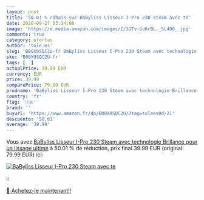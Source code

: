 ```yaml
---
layout: post
title: '50.01 % rabais sur BaByliss Lisseur I-Pro 230 Steam avec te'
date: 2020-09-27 03:14:08
image: 'https://m.media-amazon.com/images/I/31Tv-GuKrBL._SL400_.jpg'
comments: true
category: ofertas
author: 'tole.es'
slug: 'B00X9SQC2U-fr BaByliss Lisseur I-Pro 230 Steam avec technologie...'
sku: 'B00X9SQC2U-fr'
tags: [  ]
actualPrice: 39.99 EUR
currency: EUR
price: 39.99
comparePrice: 79.99 EUR
prodname: 'BaByliss Lisseur I-Pro 230 Steam avec technologie Brillance pour un lissage ultime'
country: 'fr'
flag: '🇫🇷'
brand: ''
buyurl: 'https://www.amazon.fr/dp/B00X9SQC2U/?tag=tolees0d-21'
descuento: '50.01'
average: '39.99'
---
```


Vous avez [BaByliss Lisseur I-Pro 230 Steam avec technologie Brillance pour un lissage ultime](https://www.amazon.fr/dp/B00X9SQC2U/?tag=tolees0d-21)  à  50.01 % de réduction, prix final  39.99 EUR (original: 79.99 EUR) ici:

[![BaByliss Lisseur I-Pro 230 Steam avec te](https://m.media-amazon.com/images/I/31Tv-GuKrBL._SL400_.jpg)](https://www.amazon.fr/dp/B00X9SQC2U/?tag=tolees0d-21)

ℹ️:


[🛒 Achetez-le maintenant!!](https://www.amazon.fr/dp/B00X9SQC2U/?tag=tolees0d-21)
